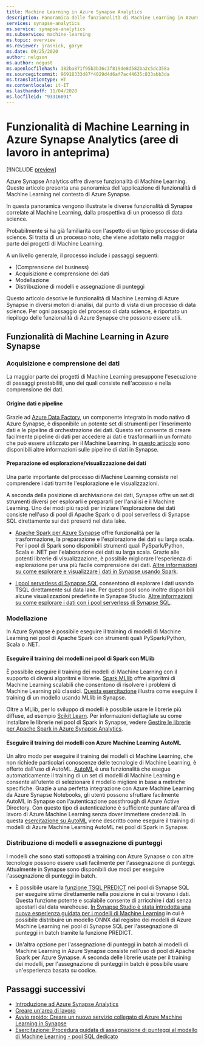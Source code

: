 ```yaml
---
title: Machine Learning in Azure Synapse Analytics
description: Panoramica delle funzionalità di Machine Learning in Azure Synapse Analytics.
services: synapse-analytics
ms.service: synapse-analytics
ms.subservice: machine-learning
ms.topic: overview
ms.reviewer: jrasnick, garye
ms.date: 09/25/2020
author: nelgson
ms.author: negust
ms.openlocfilehash: 382ba871f95b3b36c3f819de8d582ba2c5dc358a
ms.sourcegitcommit: 96918333d87f4029d4d6af7ac44635c833abb3da
ms.translationtype: HT
ms.contentlocale: it-IT
ms.lasthandoff: 11/04/2020
ms.locfileid: "93316091"
---
```

# <a name="machine-learning-capabilities-in-azure-synapse-analytics-workspaces-preview"></a>Funzionalità di Machine Learning in Azure Synapse Analytics (aree di lavoro in anteprima)

[!INCLUDE [preview](../includes/note-preview.md)]

Azure Synapse Analytics offre diverse funzionalità di Machine Learning. Questo articolo presenta una panoramica dell'applicazione di funzionalità di Machine Learning nel contesto di Azure Synapse.

In questa panoramica vengono illustrate le diverse funzionalità di Synapse correlate al Machine Learning, dalla prospettiva di un processo di data science.

Probabilmente si ha già familiarità con l'aspetto di un tipico processo di data science. Si tratta di un processo noto, che viene adottato nella maggior parte dei progetti di Machine Learning.

A un livello generale, il processo include i passaggi seguenti:
* (Comprensione del business)
* Acquisizione e comprensione dei dati
* Modellazione
* Distribuzione di modelli e assegnazione di punteggi

Questo articolo descrive le funzionalità di Machine Learning di Azure Synapse in diversi motori di analisi, dal punto di vista di un processo di data science. Per ogni passaggio del processo di data science, è riportato un riepilogo delle funzionalità di Azure Synapse che possono essere utili.

## <a name="azure-synapse-machine-learning-capabilities"></a>Funzionalità di Machine Learning in Azure Synapse

### <a name="data-acquisition-and-understanding"></a>Acquisizione e comprensione dei dati

La maggior parte dei progetti di Machine Learning presuppone l'esecuzione di passaggi prestabiliti, uno dei quali consiste nell'accesso e nella comprensione dei dati.

#### <a name="data-source-and-pipelines"></a>Origine dati e pipeline

Grazie ad [Azure Data Factory](/azure/data-factory/introduction), un componente integrato in modo nativo di Azure Synapse, è disponibile un potente set di strumenti per l'inserimento dati e le pipeline di orchestrazione dei dati. Questo set consente di creare facilmente pipeline di dati per accedere ai dati e trasformarli in un formato che può essere utilizzato per il Machine Learning. In [questo articolo](/azure/data-factory/concepts-pipelines-activities?toc=/azure/synapse-analytics/toc.json&bc=/azure/synapse-analytics/breadcrumb/toc.json) sono disponibili altre informazioni sulle pipeline di dati in Synapse. 

#### <a name="data-preparation-and-explorationvisualization"></a>Preparazione ed esplorazione/visualizzazione dei dati

Una parte importante del processo di Machine Learning consiste nel comprendere i dati tramite l'esplorazione e le visualizzazioni.

A seconda della posizione di archiviazione dei dati, Synapse offre un set di strumenti diversi per esplorarli e prepararli per l'analisi e il Machine Learning. Uno dei modi più rapidi per iniziare l'esplorazione dei dati consiste nell'uso di pool di Apache Spark o di pool serverless di Synapse SQL direttamente sui dati presenti nel data lake.

* [Apache Spark per Azure Synapse](../spark/apache-spark-overview.md) offre funzionalità per la trasformazione, la preparazione e l'esplorazione dei dati su larga scala. Per i pool di Spark sono disponibili strumenti quali PySpark/Python, Scala e .NET per l'elaborazione dei dati su larga scala. Grazie alle potenti librerie di visualizzazione, è possibile migliorare l'esperienza di esplorazione per una più facile comprensione dei dati. [Altre informazioni su come esplorare e visualizzare i dati in Synapse usando Spark](../get-started-analyze-spark.md).

* [I pool serverless di Synapse SQL](../sql/on-demand-workspace-overview.md) consentono di esplorare i dati usando TSQL direttamente sul data lake. Per questi pool sono inoltre disponibili alcune visualizzazioni predefinite in Synapse Studio. [Altre informazioni su come esplorare i dati con i pool serverless di Synapse SQL](../get-started-analyze-sql-on-demand.md).

### <a name="modeling"></a>Modellazione

In Azure Synapse è possibile eseguire il training di modelli di Machine Learning nei pool di Apache Spark con strumenti quali PySpark/Python, Scala o .NET.

#### <a name="train-models-on-spark-pools-with-mllib"></a>Eseguire il training dei modelli nei pool di Spark con MLlib

È possibile eseguire il training dei modelli di Machine Learning con il supporto di diversi algoritmi e librerie. [Spark MLlib](http://spark.apache.org/docs/latest/ml-guide.html) offre algoritmi di Machine Learning scalabili che consentono di risolvere i problemi di Machine Learning più classici. [Questa esercitazione](../spark/apache-spark-machine-learning-mllib-notebook.md) illustra come eseguire il training di un modello usando MLlib in Synapse.

Oltre a MLlib, per lo sviluppo di modelli è possibile usare le librerie più diffuse, ad esempio [Scikit Learn](https://scikit-learn.org/stable/). Per informazioni dettagliate su come installare le librerie nei pool di Spark in Synapse, vedere [Gestire le librerie per Apache Spark in Azure Synapse Analytics](../spark/apache-spark-azure-portal-add-libraries.md).

#### <a name="train-models-with-azure-machine-learning-automl"></a>Eseguire il training dei modelli con Azure Machine Learning AutoML

Un altro modo per eseguire il training dei modelli di Machine Learning, che non richiede particolari conoscenze delle tecnologie di Machine Learning, è offerto dall'uso di AutoML. [AutoML](/azure/machine-learning/concept-automated-ml) è una funzionalità che esegue automaticamente il training di un set di modelli di Machine Learning e consente all'utente di selezionare il modello migliore in base a metriche specifiche. Grazie a una perfetta integrazione con Azure Machine Learning da Azure Synapse Notebooks, gli utenti possono sfruttare facilmente AutoML in Synapse con l'autenticazione passthrough di Azure Active Directory.  Con questo tipo di autenticazione è sufficiente puntare all'area di lavoro di Azure Machine Learning senza dover immettere credenziali. In questa [esercitazione su AutoML](../spark/apache-spark-azure-machine-learning-tutorial.md) viene descritto come eseguire il training di modelli di Azure Machine Learning AutoML nei pool di Spark in Synapse.

### <a name="model-deployment-and-scoring"></a>Distribuzione di modelli e assegnazione di punteggi

I modelli che sono stati sottoposti a training con Azure Synapse o con altre tecnologie possono essere usati facilmente per l'assegnazione di punteggi. Attualmente in Synapse sono disponibili due modi per eseguire l'assegnazione di punteggi in batch.

* È possibile usare la [funzione TSQL PREDICT](../sql-data-warehouse/sql-data-warehouse-predict.md) nei pool di Synapse SQL per eseguire stime direttamente nella posizione in cui si trovano i dati. Questa funzione potente e scalabile consente di arricchire i dati senza spostarli dal data warehouse. [In Synapse Studio è stata introdotta una nuova esperienza guidata per i modelli di Machine Learning](https://aka.ms/synapse-ml-ui) in cui è possibile distribuire un modello ONNX dal registro dei modelli di Azure Machine Learning nei pool di Synapse SQL per l'assegnazione di punteggi in batch tramite la funzione PREDICT.

* Un'altra opzione per l'assegnazione di punteggi in batch ai modelli di Machine Learning in Azure Synapse consiste nell'uso di pool di Apache Spark per Azure Synapse. A seconda delle librerie usate per il training dei modelli, per l'assegnazione di punteggi in batch è possibile usare un'esperienza basata su codice.

## <a name="next-steps"></a>Passaggi successivi

* [Introduzione ad Azure Synapse Analytics](../get-started.md)
* [Creare un'area di lavoro](../get-started-create-workspace.md)
* [Avvio rapido: Creare un nuovo servizio collegato di Azure Machine Learning in Synapse](quickstart-integrate-azure-machine-learning.md)
* [Esercitazione: Procedura guidata di assegnazione di punteggi al modello di Machine Learning - pool SQL dedicato](tutorial-sql-pool-model-scoring-wizard.md)
